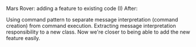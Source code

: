 Mars Rover: adding a feature to existing code (I)
After:

Using command pattern to separate message interpretation (command creation) from command execution.
Extracting message interpretation responsibility to a new class.
Now we're closer to being able to add the new feature easily.
